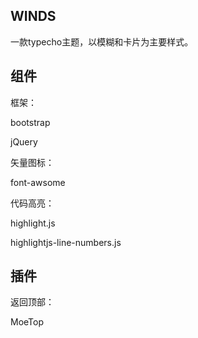 ## WINDS

一款typecho主题，以模糊和卡片为主要样式。

## 组件

框架：

bootstrap

jQuery


矢量图标：

font-awsome

代码高亮：

highlight.js

highlightjs-line-numbers.js

## 插件

返回顶部：

MoeTop

